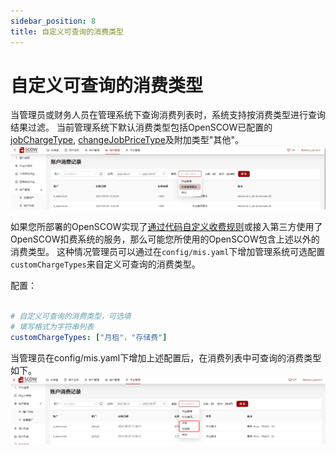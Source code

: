 ```yaml
---
sidebar_position: 8
title: 自定义可查询的消费类型
---
```


# 自定义可查询的消费类型

当管理员或财务人员在管理系统下查询消费列表时，系统支持按消费类型进行查询结果过滤。
当前管理系统下默认消费类型包括OpenSCOW已配置的[jobChargeType](../../../refs/config/mis/definition-properties-jobchargetype.md), [changeJobPriceType](../../../refs/config/mis/definition-properties-changejobpricetype.md)及附加类型"其他"。
![管理系统默认可查询的消费类型示例](images/charge_types1.png)

如果您所部署的OpenSCOW实现了[通过代码自定义收费规则](./custom-amount-strategies.md)或接入第三方使用了OpenSCOW扣费系统的服务，那么可能您所使用的OpenSCOW包含上述以外的消费类型。
这种情况管理员可以通过在`config/mis.yaml`下增加管理系统可选配置`customChargeTypes`来自定义可查询的消费类型。

配置：

```yaml title="config/mis.yaml"

# 自定义可查询的消费类型，可选填
# 填写格式为字符串列表
customChargeTypes: ["月租"，"存储费"]

```

当管理员在config/mis.yaml下增加上述配置后，在消费列表中可查询的消费类型如下。
![管理系统自定义可查询的消费类型示例](images/charge_types2.png)
